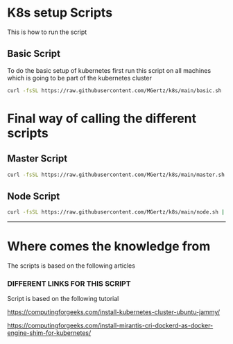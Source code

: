 # K8s setup Scripts

This is how to run the script

## Basic Script
To do the basic setup of kubernetes first run this script on all machines which is going to be part of the kubernetes cluster

```bash
curl -fsSL https://raw.githubusercontent.com/MGertz/k8s/main/basic.sh | bash
```



# Final way of calling the different scripts
## Master Script
```bash
curl -fsSL https://raw.githubusercontent.com/MGertz/k8s/main/master.sh | sudo sh
```

## Node Script
```bash
curl -fsSL https://raw.githubusercontent.com/MGertz/k8s/main/node.sh | sudo sh
```



---
# Where comes the knowledge from
The scripts is based on the following articles
### DIFFERENT LINKS FOR THIS SCRIPT
Script is based on the following tutorial

https://computingforgeeks.com/install-kubernetes-cluster-ubuntu-jammy/

https://computingforgeeks.com/install-mirantis-cri-dockerd-as-docker-engine-shim-for-kubernetes/


